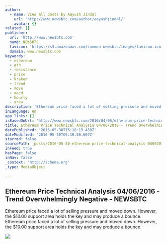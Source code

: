 ```yaml
---
author:
  - name: View all posts by Aayush Jindal
    url: 'http://www.newsbtc.com/author/aayushjindal/'
    avatar: {}
related: []
publisher:
  url: 'http://www.newsbtc.com'
  name: NEWSBTC
  favicon: 'https://s3.amazonaws.com/common-newsbtc/images/favicon.ico'
  domain: www.newsbtc.com
keywords:
  - ethereum
  - eth
  - resistance
  - price
  - kraken
  - trend
  - move
  - macd
  - hourly
  - area
description: 'Ethereum price faced a lot of selling pressure and moved down. However, the $10.00 support area holds the key and may produce a bounce. Ethereum price faced a lot of selling pressure and moved down. However, the $10.00 support area holds the key and may produce a bounce.'
inLanguage: en
app_links: []
isBasedOnUrl: 'http://www.newsbtc.com/2016/04/06/ethereum-price-technical-analysis-04062016-trend-overwhelmingly-negative/'
title: Ethereum Price Technical Analysis 04/06/2016 - Trend Overwhelmingly Negative - NEWSBTC
datePublished: '2016-05-30T15:18:19.450Z'
dateModified: '2016-05-30T06:10:56.667Z'
starred: false
sourcePath: _posts/2016-05-30-ethereum-price-technical-analysis-04062016-trend-overwhe.md
inFeed: true
hasPage: false
inNav: false
_context: 'http://schema.org'
_type: MediaObject

---
```

<article style=""><h1>Ethereum Price Technical Analysis 04/06/2016 - Trend Overwhelmingly Negative - NEWSBTC</h1><p>Ethereum price faced a lot of selling pressure and moved down. However, the $10.00 support area holds the key and may produce a bounce. Ethereum price faced a lot of selling pressure and moved down. However, the $10.00 support area holds the key and may produce a bounce.</p><img src="http://s3.amazonaws.com/main-newsbtc-images/2016/04/06031104/Ethereum4.png" /></article>